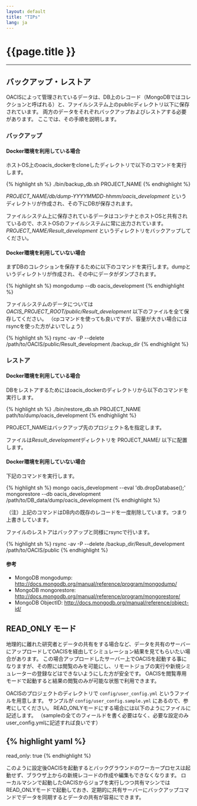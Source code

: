 ```yaml
---
layout: default
title: "TIPs"
lang: ja
---
```


# {{page.title }}

---

## バックアップ・レストア

OACISによって管理されているデータは、DB上のレコード（MongoDBではコレクションと呼ばれる）と、ファイルシステム上のpublicディレクトリ以下に保存されています。
両方のデータをそれぞれバックアップおよびレストアする必要があります。
ここでは、その手順を説明します。

### バックアップ

#### Docker環境を利用している場合

ホストOS上のoacis_dockerをcloneしたディレクトリで以下のコマンドを実行します。

{% highlight sh %}
./bin/backup_db.sh PROJECT_NAME
{% endhighlight %}

*PROJECT_NAME/db/dump-YYYYMMDD-hhmm/oacis_development* というディレクトリが作成され、その下にDBが保存されます。

ファイルシステム上に保存されているデータはコンテナとホストOSと共有されているので、ホストOSのファイルシステムに常に出力されています。
*PROJECT_NAME/Result_development* というディレクトリをバックアップしてください。

#### Docker環境を利用していない場合

まずDBのコレクションを保存するために以下のコマンドを実行します。dumpというディレクトリが作成され、その中にデータがダンプされます。

{% highlight sh %}
mongodump --db oacis_development
{% endhighlight %}

ファイルシステムのデータについては *OACIS_PROJECT_ROOT/public/Result_development* 以下のファイルを全て保存してください。
（cpコマンドを使っても良いですが、容量が大きい場合にはrsyncを使った方がよいでしょう）

{% highlight sh %}
rsync -av -P --delete /path/to/OACIS/public/Result_development /backup_dir
{% endhighlight %}

### レストア

#### Docker環境を利用している場合

DBをレストアするためにはoacis_dockerのディレクトリから以下のコマンドを実行します。

{% highlight sh %}
./bin/restore_db.sh PROJECT_NAME path/to/dump/oacis_development
{% endhighlight %}

PROJECT_NAMEはバックアップ先のプロジェクト名を指定します。

ファイルは*Result_development*ディレクトリを PROJECT_NAME/ 以下に配置します。

#### Docker環境を利用していない場合

下記のコマンドを実行します。

{% highlight sh %}
mongo  oacis_development --eval 'db.dropDatabase();'
mongorestore --db oacis_development /path/to/DB_data/dump/oacis_development
{% endhighlight %}

（注）上記のコマンドはDB内の既存のレコードを一度削除しています。つまり上書きしています。

ファイルのレストアはバックアップと同様にrsyncで行います。

{% highlight sh %}
rsync -av -P --delete /backup_dir/Result_development /path/to/OACIS/public
{% endhighlight %}

#### 参考

* MongoDB mongodump: http://docs.mongodb.org/manual/reference/program/mongodump/
* MongoDB mongorestore: http://docs.mongodb.org/manual/reference/program/mongorestore/
* MongoDB ObjectID: http://docs.mongodb.org/manual/reference/object-id/

## READ_ONLY モード

地理的に離れた研究者とデータの共有をする場合など、データを共有のサーバーにアップロードしてOACISを経由してシミュレーション結果を見てもらいたい場合があります。
この場合アップロードしたサーバー上でOACISを起動する事になりますが、その際には閲覧のみを可能にし、リモートジョブの実行や新規シミュレーターの登録などはできないようにした方が安全です。
OACISを閲覧専用モードで起動すると結果の閲覧のみが可能な状態で利用できます。

OACISのプロジェクトのディレクトリで `config/user_config.yml` というファイルを用意します。
サンプルが `config/user_config.sample.yml` にあるので、参考にしてください。
READ_ONLYモードにする場合には以下のようにファイルに記述します。
（sampleの全てのフィールドを書く必要はなく、必要な設定のみuser_config.ymlに記述すれば良いです）

{% highlight yaml %}
---
read_only: true
{% endhighlight %}

このように設定後OACISを起動するとバックグラウンドのワーカープロセスは起動せず、ブラウザ上からの新規レコードの作成や編集もできなくなります。
ローカルマシンで起動したOACISからジョブを実行しつつ共有マシンではREAD_ONLYモードで起動しておき、定期的に共有サーバーにバックアップコマンドでデータを同期するとデータの共有が容易にできます。

